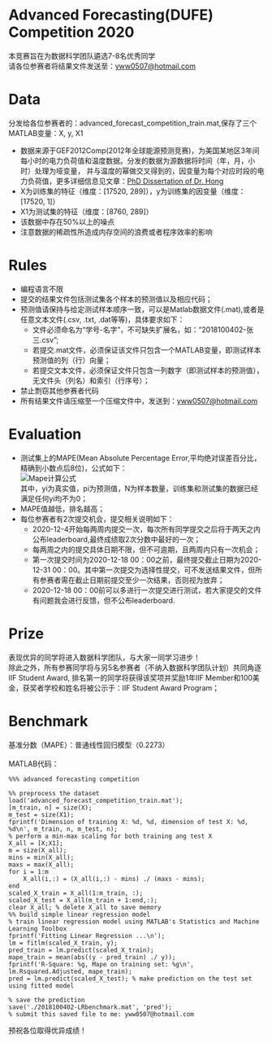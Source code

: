 # Advanced Forecasting(DUFE) Competition 2020
本竞赛旨在为数据科学团队遴选7-8名优秀同学<br>
请各位参赛者将结果文件发送至：yww0507@hotmail.com
# Data
分发给各位参赛者的：advanced_forecast_competition_train.mat,保存了三个MATLAB变量：X, y, X1<br>
* 数据来源于GEF2012Comp(2012年全球能源预测竞赛)，为美国某地区3年间每小时的电力负荷值和温度数据。分发的数据为源数据将时间（年，月，小时）处理为哑变量，
并与温度的幂做交叉得到的，因变量为每个对应时段的电力负荷值，更多详细信息见文章：[PhD Dissertation of Dr. Hong](https://xueshu.baidu.com/usercenter/paper/show?paperid=25c9c3a0d40abf6b37ae346fa4e39414&site=xueshu_se)
* X为训练集的特征（维度：[17520, 289]），y为训练集的因变量（维度：[17520, 1]）
* X1为测试集的特征（维度：[8760, 289]）
* 该数据中存在50%以上的噪点
* 注意数据的稀疏性所造成内存空间的浪费或者程序效率的影响
# Rules
* 编程语言不限
* 提交的结果文件包括测试集各个样本的预测值以及相应代码；
* 预测值请保持与给定测试样本顺序一致，可以是Matlab数据文件(.mat),或者是任意文本文件(.csv, .txt, .dat等等)，具体要求如下：
  * 文件必须命名为“学号-名字”，不可缺失扩展名，如：“2018100402-张三.csv”;
  * 若提交.mat文件，必须保证该文件只包含一个MATLAB变量，即测试样本预测值的列（行）向量；
  * 若提交文本文件，必须保证文件只包含一列数字（即测试样本的预测值），无文件头（列名）和索引（行序号）；
* 禁止剽窃其他参赛者代码
* 所有结果文件请压缩至一个压缩文件中，发送到：yww0507@hotmail.com
# Evaluation
* 测试集上的MAPE(Mean Absolute Percentage Error,平均绝对误差百分比，精确到小数点后8位)，公式如下：<br>
![Mape计算公式](https://latex.codecogs.com/svg.latex?Mape=\frac{1}{N}\sum_{i=1}^N\left|\frac{y_i-p_i}{y_i}\right|)<br>
其中，yi为真实值，pi为预测值，N为样本数量，训练集和测试集的数据已经满足任何yi均不为0；
* MAPE值越低，排名越高；
* 每位参赛者有2次提交机会，提交相关说明如下：
  * 2020-12-4开始每两周内提交一次，每次所有同学提交之后将于两天之内公布leaderboard,最终成绩取2次分数中最好的一次；
  * 每两周之内的提交具体日期不限，但不可逾期，且两周内只有一次机会；
  * 第一次提交时间为2020-12-18 00：00之前，最终提交截止日期为2020-12-31 00：00。其中第一次提交为选择性提交，可不发送结果文件，但所有参赛者需在截止日期前提交至少一次结果，否则视为放弃；
  * 2020-12-18 00：00前可以多进行一次提交进行测试，若大家提交的文件有问题我会进行反馈，但不公布leaderboard.
# Prize
表现优异的同学将进入数据科学团队，与大家一同学习进步！<br>
除此之外，所有参赛同学将与另5名参赛者（不纳入数据科学团队计划）共同角逐 IIF Student Award, 排名第一的同学将获得该奖项并奖励1年IIF Member和100美金，获奖者学校和姓名将被公示于：IIF Student Award Program；
# Benchmark
基准分数（MAPE）：普通线性回归模型（0.2273）<br>
<br>
MATLAB代码：<br>
```
%%% advanced forecasting competition

%% preprocess the dataset
load('advanced_forecast_competition_train.mat');
[m_train, n] = size(X);
m_test = size(X1);
fprintf('Dimension of training X: %d, %d, dimension of test X: %d, %d\n', m_train, n, m_test, n);
% perform a min-max scaling for both training ang test X
X_all = [X;X1];
m = size(X_all);
mins = min(X_all);
maxs = max(X_all);
for i = 1:m
    X_all(i,:) = (X_all(i,:) - mins) ./ (maxs - mins);
end
scaled_X_train = X_all(1:m_train, :);
scaled_X_test = X_all(m_train + 1:end,:);
clear X_all; % delete X_all to save memory
%% build simple linear regression model
% train linear regression model using MATLAB's Statistics and Machine Learning Toolbox
fprintf('Fitting Linear Regression ...\n');
lm = fitlm(scaled_X_train, y);
pred_train = lm.predict(scaled_X_train);
mape_train = mean(abs((y - pred_train) ./ y));
fprintf('R-Square: %g, Mape on training set: %g\n', lm.Rsquared.Adjusted, mape_train);
pred = lm.predict(scaled_X_test); % make prediction on the test set using fitted model

% save the prediction
save('./2018100402-LRbenchmark.mat', 'pred');
% submit this saved file to me: yww0507@hotmail.com
```

预祝各位取得优异成绩！
